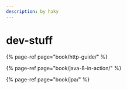 ```yaml
---
description: by haky
---
```


# dev-stuff

{% page-ref page="book/http-guide/" %}

{% page-ref page="book/java-8-in-action/" %}

{% page-ref page="book/jpa/" %}




